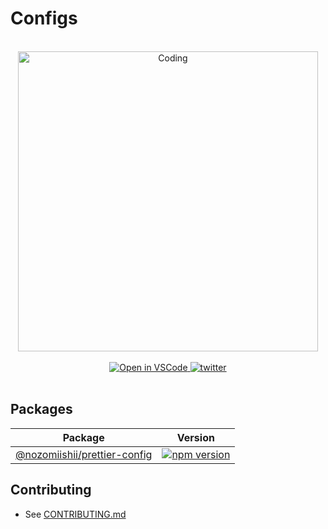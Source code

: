 # Configs

<!-- Main Image -->
<br>
<div align="center">
  <img src="https://media.giphy.com/media/3o7bujyYv1d9ZVD3z2/giphy.gif" alt="Coding" width="480" />
</div>
<br>

<!-- shields -->
<div align="center">
  <a target="_blank" href="https://open.vscode.dev/nozomiishii/configs">
    <img alt="Open in VSCode" src="https://img.shields.io/static/v1?logo=visualstudiocode&label=&message=Open%20in%20VSCode&labelColor=2c2c32&color=007acc&logoColor=007acc">
  </a>
  <a target="_blank" href="https://twitter.com/nozomiishii_dev">
    <img alt="twitter" src="https://img.shields.io/twitter/follow/nozomiishii_dev?style=social&label=Follow">
  </a>
</div>
<br>

## Packages

| Package                                                    | Version                                                                                                                                |
| ---------------------------------------------------------- | -------------------------------------------------------------------------------------------------------------------------------------- |
| [@nozomiishii/prettier-config](./packages/prettier-config) | [![npm version](https://badge.fury.io/js/@nozomiishii%2Fprettier-config.svg)](https://badge.fury.io/js/@nozomiishii%2Fprettier-config) |

## Contributing

- See [CONTRIBUTING.md](CONTRIBUTING.md)
